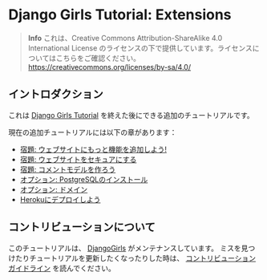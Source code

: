 # Django Girls Tutorial: Extensions

> **Info** これは、Creative Commons Attribution-ShareAlike 4.0 International License のライセンスの下で提供しています。ライセンスについてはこちらをご確認ください。 https://creativecommons.org/licenses/by-sa/4.0/

## イントロダクション

これは [Django Girls Tutorial](https://tutorial.djangogirls.org/ja/) を終えた後にできる追加のチュートリアルです。

現在の追加チュートリアルには以下の章があります：

- [宿題: ウェブサイトにもっと機能を追加しよう!](homework/README.md)
- [宿題: ウェブサイトをセキュアにする](authentication_authorization/README.md)
- [宿題: コメントモデルを作ろう](homework_create_more_models/README.md)
- [オプション: PostgreSQLのインストール](optional_postgresql_installation/README.md)
- [オプション: ドメイン](domain/README.md)
- [Herokuにデプロイしよう](heroku/README.md)

## コントリビューションについて

このチュートリアルは、 [DjangoGirls](http://djangogirls.org/) がメンテナンスしています。 ミスを見つけたりチュートリアルを更新したくなったりした時は、 [コントリビューションガイドライン](https://github.com/DjangoGirls/tutorial/blob/master/README.md) を読んでください。
